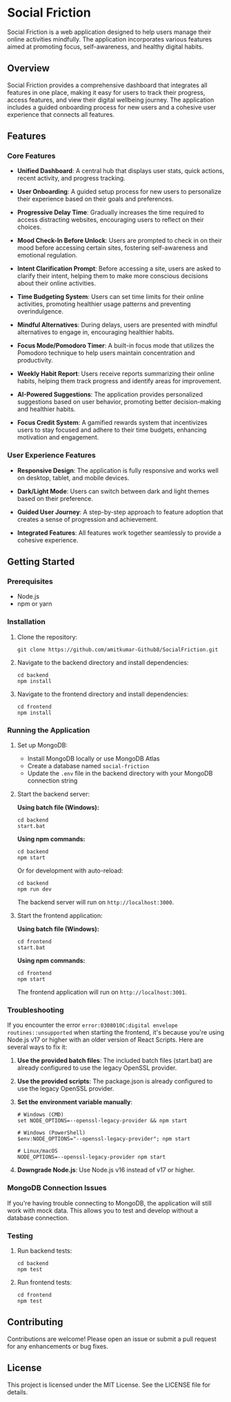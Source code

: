 # Social Friction

Social Friction is a web application designed to help users manage their online activities mindfully. The application incorporates various features aimed at promoting focus, self-awareness, and healthy digital habits.

## Overview

Social Friction provides a comprehensive dashboard that integrates all features in one place, making it easy for users to track their progress, access features, and view their digital wellbeing journey. The application includes a guided onboarding process for new users and a cohesive user experience that connects all features.

## Features

### Core Features

- **Unified Dashboard**: A central hub that displays user stats, quick actions, recent activity, and progress tracking.

- **User Onboarding**: A guided setup process for new users to personalize their experience based on their goals and preferences.

- **Progressive Delay Time**: Gradually increases the time required to access distracting websites, encouraging users to reflect on their choices.

- **Mood Check-In Before Unlock**: Users are prompted to check in on their mood before accessing certain sites, fostering self-awareness and emotional regulation.

- **Intent Clarification Prompt**: Before accessing a site, users are asked to clarify their intent, helping them to make more conscious decisions about their online activities.

- **Time Budgeting System**: Users can set time limits for their online activities, promoting healthier usage patterns and preventing overindulgence.

- **Mindful Alternatives**: During delays, users are presented with mindful alternatives to engage in, encouraging healthier habits.

- **Focus Mode/Pomodoro Timer**: A built-in focus mode that utilizes the Pomodoro technique to help users maintain concentration and productivity.

- **Weekly Habit Report**: Users receive reports summarizing their online habits, helping them track progress and identify areas for improvement.

- **AI-Powered Suggestions**: The application provides personalized suggestions based on user behavior, promoting better decision-making and healthier habits.

- **Focus Credit System**: A gamified rewards system that incentivizes users to stay focused and adhere to their time budgets, enhancing motivation and engagement.

### User Experience Features

- **Responsive Design**: The application is fully responsive and works well on desktop, tablet, and mobile devices.

- **Dark/Light Mode**: Users can switch between dark and light themes based on their preference.

- **Guided User Journey**: A step-by-step approach to feature adoption that creates a sense of progression and achievement.

- **Integrated Features**: All features work together seamlessly to provide a cohesive experience.

## Getting Started

### Prerequisites

- Node.js
- npm or yarn

### Installation

1. Clone the repository:
   ```
   git clone https://github.com/amitkumar-Github8/SocialFriction.git
   ```

2. Navigate to the backend directory and install dependencies:
   ```
   cd backend
   npm install
   ```

3. Navigate to the frontend directory and install dependencies:
   ```
   cd frontend
   npm install
   ```

### Running the Application

1. Set up MongoDB:
   - Install MongoDB locally or use MongoDB Atlas
   - Create a database named `social-friction`
   - Update the `.env` file in the backend directory with your MongoDB connection string

2. Start the backend server:

   **Using batch file (Windows):**
   ```
   cd backend
   start.bat
   ```

   **Using npm commands:**
   ```
   cd backend
   npm start
   ```
   Or for development with auto-reload:
   ```
   cd backend
   npm run dev
   ```
   The backend server will run on `http://localhost:3000`.

3. Start the frontend application:

   **Using batch file (Windows):**
   ```
   cd frontend
   start.bat
   ```

   **Using npm commands:**
   ```
   cd frontend
   npm start
   ```
   The frontend application will run on `http://localhost:3001`.

### Troubleshooting

If you encounter the error `error:0308010C:digital envelope routines::unsupported` when starting the frontend, it's because you're using Node.js v17 or higher with an older version of React Scripts. Here are several ways to fix it:

1. **Use the provided batch files**: The included batch files (start.bat) are already configured to use the legacy OpenSSL provider.

2. **Use the provided scripts**: The package.json is already configured to use the legacy OpenSSL provider.

3. **Set the environment variable manually**:
   ```
   # Windows (CMD)
   set NODE_OPTIONS=--openssl-legacy-provider && npm start

   # Windows (PowerShell)
   $env:NODE_OPTIONS="--openssl-legacy-provider"; npm start

   # Linux/macOS
   NODE_OPTIONS=--openssl-legacy-provider npm start
   ```

4. **Downgrade Node.js**: Use Node.js v16 instead of v17 or higher.

### MongoDB Connection Issues

If you're having trouble connecting to MongoDB, the application will still work with mock data. This allows you to test and develop without a database connection.

### Testing

1. Run backend tests:
   ```
   cd backend
   npm test
   ```

2. Run frontend tests:
   ```
   cd frontend
   npm test
   ```

## Contributing

Contributions are welcome! Please open an issue or submit a pull request for any enhancements or bug fixes.

## License

This project is licensed under the MIT License. See the LICENSE file for details.